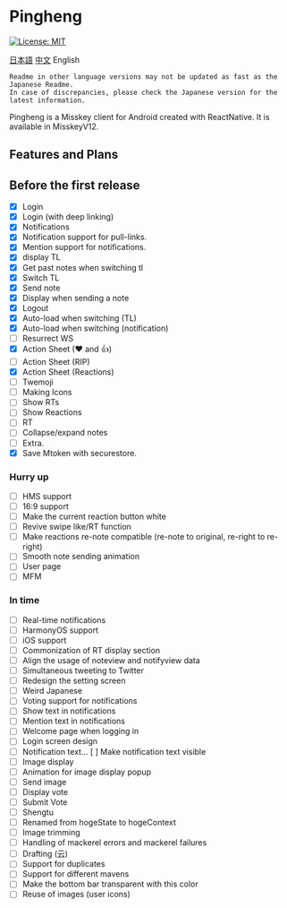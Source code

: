 # Pingheng

[![License: MIT](https://img.shields.io/badge/License-MIT-yellow.svg)](https://opensource.org/licenses/MIT)

[日本語](Readme.md) [中文](Readme_CN.md) English

```text
Readme in other language versions may not be updated as fast as the Japanese Readme.
In case of discrepancies, please check the Japanese version for the latest information.
```

Pingheng is a Misskey client for Android created with ReactNative.
It is available in MisskeyV12.

## Features and Plans

## Before the first release

- [x] Login
- [x] Login (with deep linking)
- [x] Notifications
- [x] Notification support for pull-links.
- [x] Mention support for notifications.
- [x] display TL
- [x] Get past notes when switching tl
- [x] Switch TL
- [x] Send note
- [x] Display when sending a note
- [x] Logout
- [x] Auto-load when switching (TL)
- [x] Auto-load when switching (notification)
- [ ] Resurrect WS
- [x] Action Sheet (❤ and 👍)
- [ ] Action Sheet (RIP)
- [x] Action Sheet (Reactions)
- [ ] Twemoji
- [ ] Making Icons
- [ ] Show RTs
- [ ] Show Reactions
- [ ] RT
- [ ] Collapse/expand notes
- [ ] Extra.
- [x] Save Mtoken with securestore.

### Hurry up

- [ ] HMS support
- [ ] 16:9 support
- [ ] Make the current reaction button white
- [ ] Revive swipe like/RT function
- [ ] Make reactions re-note compatible (re-note to original, re-right to re-right)
- [ ] Smooth note sending animation
- [ ] User page
- [ ] MFM

### In time

- [ ] Real-time notifications
- [ ] HarmonyOS support
- [ ] iOS support
- [ ] Commonization of RT display section
- [ ] Align the usage of noteview and notifyview data
- [ ] Simultaneous tweeting to Twitter
- [ ] Redesign the setting screen
- [ ] Weird Japanese
- [ ] Voting support for notifications
- [ ] Show text in notifications
- [ ] Mention text in notifications
- [ ] Welcome page when logging in
- [ ] Login screen design
- [ ] Notification text... [ ] Make notification text visible
- [ ] Image display
- [ ] Animation for image display popup
- [ ] Send image
- [ ] Display vote
- [ ] Submit Vote
- [ ] Shengtu
- [ ] Renamed from hogeState to hogeContext
- [ ] Image trimming
- [ ] Handling of mackerel errors and mackerel failures
- [ ] Drafting (云)
- [ ] Support for duplicates
- [ ] Support for different mavens
- [ ] Make the bottom bar transparent with this color
- [ ] Reuse of images (user icons)
